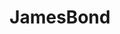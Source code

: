 ---
title: JamesBond
crosslinks:
- youtubefactsbot
- youtubot
- Earwolf
- MassdropBot
- anti_gif_bot
- autotldr
- john_yukis_bots
- combinedgifs
- onetruegod
- AskReddit
- u_imguralbumbot
- EvaGreen
- straya
- MovieDetails
- IAmA
- enlightenedbirdmen
- HotWheels
- AMAAggregator
- MovieStunts
- whatisthisthing
---